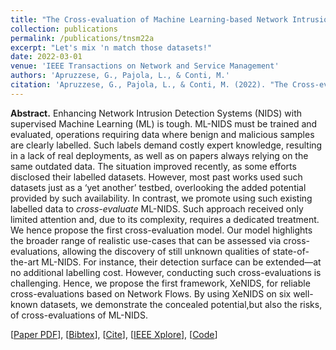 ```yaml
---
title: "The Cross-evaluation of Machine Learning-based Network Intrusion Detection Systems"
collection: publications
permalink: /publications/tnsm22a
excerpt: "Let's mix 'n match those datasets!"
date: 2022-03-01
venue: 'IEEE Transactions on Network and Service Management'
authors: 'Apruzzese, G., Pajola, L., & Conti, M.'
citation: 'Apruzzese, G., Pajola, L., & Conti, M. (2022). "The Cross-evaluation of Machine Learning-based Network Intrusion Detection Systems." <i>IEEE Transactions on Network and Service Management (TNSM)</i>.'
---
```

<b>Abstract.</b> Enhancing Network Intrusion Detection Systems (NIDS) with supervised Machine Learning (ML) is tough. ML-NIDS must be trained and evaluated, operations requiring data where benign and malicious samples are clearly labelled. Such labels demand costly expert knowledge, resulting in a lack of real deployments, as well as on papers always relying on the same outdated data. The situation improved recently, as some efforts disclosed their labelled datasets. However, most past works used such datasets just as a ‘yet another’ testbed, overlooking the added potential provided by such availability.
In contrast, we promote using such existing labelled data to <i>cross-evaluate</i> ML-NIDS. Such approach received only limited attention and, due to its complexity, requires a dedicated treatment. We hence propose the first cross-evaluation model. Our model highlights the broader range of realistic use-cases that can be assessed via cross-evaluations, allowing the discovery of still unknown qualities of state-of-the-art ML-NIDS. For instance, their detection surface can be extended—at no additional labelling cost. However, conducting such cross-evaluations is challenging. Hence, we propose the first framework, XeNIDS, for reliable
cross-evaluations based on Network Flows. By using XeNIDS on six well-known datasets, we demonstrate the concealed potential,but also the risks, of cross-evaluations of ML-NIDS.

[[Paper PDF](https://gioapru.github.io/files/papers/tnsm22a/tnsm22a.pdf)], [[Bibtex](https://gioapru.github.io/files/papers/tnsm22a/tnsm22a.bib)], [[Cite](https://gioapru.github.io/files/papers/tnsm22a/tnsm22a_cite.html)], [[IEEE Xplore](https://ieeexplore.ieee.org/abstract/document/9729769)], [[Code](https://github.com/pajola/XeNIDS)]
